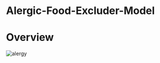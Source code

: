 # Alergic-Food-Excluder-Model
# Overview
![alergy](https://github.com/Nandhiha/Alergic-Food-Model/assets/116743485/3aad6d20-fa96-4c7f-86ad-636cdbfbc74f)
